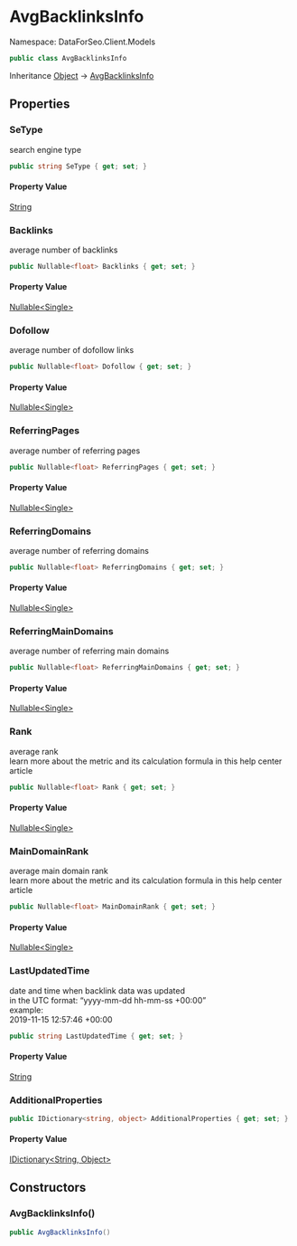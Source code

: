 # AvgBacklinksInfo

Namespace: DataForSeo.Client.Models

```csharp
public class AvgBacklinksInfo
```

Inheritance [Object](https://docs.microsoft.com/en-us/dotnet/api/system.object) → [AvgBacklinksInfo](./dataforseo.client.models.avgbacklinksinfo.md)

## Properties

### **SeType**

search engine type

```csharp
public string SeType { get; set; }
```

#### Property Value

[String](https://docs.microsoft.com/en-us/dotnet/api/system.string)<br>

### **Backlinks**

average number of backlinks

```csharp
public Nullable<float> Backlinks { get; set; }
```

#### Property Value

[Nullable&lt;Single&gt;](https://docs.microsoft.com/en-us/dotnet/api/system.nullable-1)<br>

### **Dofollow**

average number of dofollow links

```csharp
public Nullable<float> Dofollow { get; set; }
```

#### Property Value

[Nullable&lt;Single&gt;](https://docs.microsoft.com/en-us/dotnet/api/system.nullable-1)<br>

### **ReferringPages**

average number of referring pages

```csharp
public Nullable<float> ReferringPages { get; set; }
```

#### Property Value

[Nullable&lt;Single&gt;](https://docs.microsoft.com/en-us/dotnet/api/system.nullable-1)<br>

### **ReferringDomains**

average number of referring domains

```csharp
public Nullable<float> ReferringDomains { get; set; }
```

#### Property Value

[Nullable&lt;Single&gt;](https://docs.microsoft.com/en-us/dotnet/api/system.nullable-1)<br>

### **ReferringMainDomains**

average number of referring main domains

```csharp
public Nullable<float> ReferringMainDomains { get; set; }
```

#### Property Value

[Nullable&lt;Single&gt;](https://docs.microsoft.com/en-us/dotnet/api/system.nullable-1)<br>

### **Rank**

average rank
 <br>learn more about the metric and its calculation formula in this help center article

```csharp
public Nullable<float> Rank { get; set; }
```

#### Property Value

[Nullable&lt;Single&gt;](https://docs.microsoft.com/en-us/dotnet/api/system.nullable-1)<br>

### **MainDomainRank**

average main domain rank
 <br>learn more about the metric and its calculation formula in this help center article

```csharp
public Nullable<float> MainDomainRank { get; set; }
```

#### Property Value

[Nullable&lt;Single&gt;](https://docs.microsoft.com/en-us/dotnet/api/system.nullable-1)<br>

### **LastUpdatedTime**

date and time when backlink data was updated
 <br>in the UTC format: “yyyy-mm-dd hh-mm-ss +00:00”
 <br>example:
 <br>2019-11-15 12:57:46 +00:00

```csharp
public string LastUpdatedTime { get; set; }
```

#### Property Value

[String](https://docs.microsoft.com/en-us/dotnet/api/system.string)<br>

### **AdditionalProperties**

```csharp
public IDictionary<string, object> AdditionalProperties { get; set; }
```

#### Property Value

[IDictionary&lt;String, Object&gt;](https://docs.microsoft.com/en-us/dotnet/api/system.collections.generic.idictionary-2)<br>

## Constructors

### **AvgBacklinksInfo()**

```csharp
public AvgBacklinksInfo()
```
